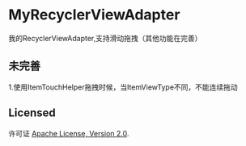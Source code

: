 # MyRecyclerViewAdapter

我的RecyclerViewAdapter,支持滑动拖拽（其他功能在完善）

## 未完善 ##
1.使用ItemTouchHelper拖拽时候，当ItemViewType不同，不能连续拖动

## Licensed ##
许可证 [Apache License, Version 2.0](http://www.apache.org/licenses/LICENSE-2.0).